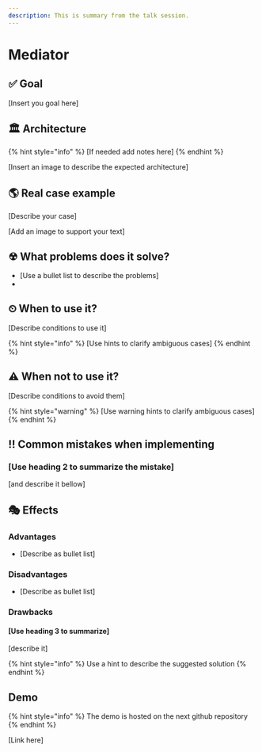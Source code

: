 ```yaml
---
description: This is summary from the talk session.
---
```


# Mediator

## ✅ Goal

\[Insert you goal here\]

## 🏛 Architecture

{% hint style="info" %}
\[If needed add notes here\]
{% endhint %}

\[Insert an image to describe the expected architecture\]

## 🌎 Real case example

\[Describe your case\]

\[Add an image to support your text\]

## ☢ What problems does it solve?

- \[Use a bullet list to describe the problems\]
-

## ⏲ When to use it?

\[Describe conditions to use it\]

{% hint style="info" %}
\[Use hints to clarify ambiguous cases\]
{% endhint %}

## ⚠ When not to use it?

\[Describe conditions to avoid them\]

{% hint style="warning" %}
\[Use warning hints to clarify ambiguous cases\]
{% endhint %}

## ‼ Common mistakes when implementing

### \[Use heading 2 to summarize the mistake\]

\[and describe it bellow\]

## 🎭 Effects

### Advantages

- \[Describe as bullet list\]

### Disadvantages

- \[Describe as bullet list\]

### Drawbacks

#### \[Use heading 3 to summarize\]

\[describe it\]

{% hint style="info" %}
Use a hint to describe the suggested solution
{% endhint %}

## Demo

{% hint style="info" %}
The demo is hosted on the next github repository
{% endhint %}

\[Link here\]
